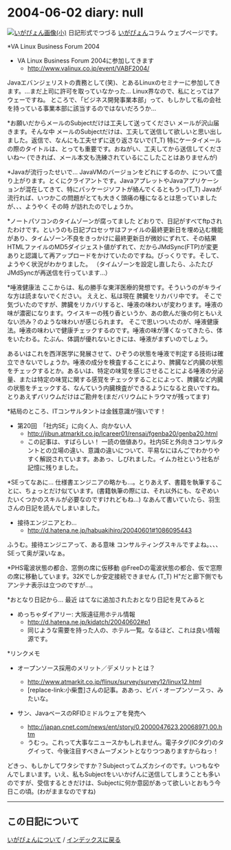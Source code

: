 2004-06-02 diary: null
=====================================================================================================
[![いがぴょん画像(小)](https://igapyon.github.io/diary/images/iga200306s.jpg "いがぴょん")](https://igapyon.github.io/diary/memo/memoigapyon.html) 日記形式でつづる [いがぴょん](https://igapyon.github.io/diary/memo/memoigapyon.html)コラム ウェブページです。

*VA Linux Business Forum 2004

* VA Linux Business Forum 2004に参加してきます
  * http://www.valinux.co.jp/event/VABF2004/

Javaエバンジェリストの責務として(笑)、とあるLinuxのセミナーに参加してきます。…まだ上司に許可を取っていなかった…
Linux界なので、私にとってはアウェーですね。
ところで、「ビジネス開発事業本部」って、もしかして私の会社を持っている事業本部に該当するのではないだろうか…

*お願いだからメールのSubjectだけは工夫して送ってください
メールが沢山届きます。そんな中 メールのSubjectだけは、工夫して送信して欲しいと思い出しました。返信で、なんにも工夫せずに送り返さないで(T_T)
特にケータイメールの際のタイトルは、とっても重要です。おねがい、工夫してから送信してくださいね～
(できれば、メール本文も洗練されているにこしたことはありませんが)

*Javaが流行ったせいで…
JavaVMのバージョンをどれにするのか、について盛り上がります。とくにクライアントです。JavaアプレットやJavaアプリケーションが混在してきて、特にパッケージソフトが絡んでくるともうっ(T_T) Javaが流行れば、いつかこの問題がとても大きく頭痛の種になるとは思っていましたが、、、ようやく その時 が訪れたのでしょうか。

*ノートパソコンのタイムゾーンが腐ってました
どおりで、日記がすべてftpされたわけです。というのも日記プロセッサはファイルの最終更新日を埋め込む機能があり、タイムゾーン不良をきっかけに最終更新日が微妙にずれて、その結果HTMLファイルのMD5ダイジェスト値がずれて、だからJMdSync(FTP)が変更ありと認識して再アップロードをかけていたのですね。びっくりです。そして、ようやく状況がわかりました。
（タイムゾーンを設定し直したら、ふたたびJMdSyncが再送信を行っています…）

*唾液健康法
ここからは、私の勝手な東洋医療的発想です。そういうのがキライな方は読まないでください。
ええと、私は現在 脾臓をリカバリ中です。
そこで気づいたのですが、脾臓をリカバリすると、唾液の味わいが変わります。唾液の味が濃密になります。ウイスキーの残り香というか、あの飲んだ後の何ともいえない渋み？のような味わいが感じられます。
そこで思いついたのが、唾液健康法。唾液の味わいで健康チェックするのです。唾液の味が薄くなってきたら、体をいたわる。たぶん、体調が優れないときには、唾液がまずいのでしょう。

あるいはこれを西洋医学に発展させて、ひぞうの状態を唾液で判定する技術は確立できないでしょうか。唾液の成分を検査することにより、脾臓など内臓の状態をチェックするとか。あるいは、特定の味覚を感じさせることによる唾液の分泌量、または特定の味覚に関する感覚をチェックすることによって、脾臓など内臓の状態をチェックする、なんていう内臓検査ができるようになると良いですね。
とりあえずバリウムだけはご勘弁を(まだバリウムにトラウマが残ってます)

*結局のところ、ITコンサルタントは金銭意識が強いです！

* 第20回　「社内SE」に向く人、向かない人
  * http://jibun.atmarkit.co.jp/lcareer01/rensai/fgenba20/genba20.html
  * この記事は、すばらしい！ 一読の価値あり。社内SEと外向きコンサルタントとの立場の違い、意識の違いについて、平易なにほんごでわかりやすく解説されています。ああっ、しびれました。イムカ社という社名が記憶に残りました。



*SEってなあに…
仕様書エンジニアの略かも…。とりあえず、書籍を執筆することに、ちょっとだけ似ています。(書籍執筆の際には、それ以外にも、なぞめいたいくつかのスキルが必要なのですけれどもね…)
なあんて書いていたら、羽生さんの日記を読んでしまいました。

* 接待エンジニアとわ…
  * http://d.hatena.ne.jp/habuakihiro/20040601#1086095443

ふうむ。接待エンジニアって、ある意味 コンサルティングスキルですよね。、、、SEって奥が深いなぁ。

*PHS電波状態の都合、窓側の席に仮移動
@FreeDの電波状態の都合、仮で窓際の席に移動しています。32Kでしか安定接続できません (T_T) H"だと廊下側でもアンテナ表示は立つのですが…。

*おとなり日記から…
最近 はてなに追加されたおとなり日記を見てみると

* めっちゃダイアリー: 大阪遠征用ホテル情報
  * http://d.hatena.ne.jp/kidatch/20040602#p1
  * 同じような需要を持った人の、ホテル一覧。なるほど、これは良い情報源です。


*リンクメモ

* オープンソース採用のメリット／デメリットとは？ 
  * http://www.atmarkit.co.jp/flinux/survey/survey12/linux12.html
  * [replace-link:小柴豊]さんの記事。ああっ、ビバ・オープンソースっ、みたいな。



* サン、JavaベースのRFIDミドルウェアを発売へ
  * http://japan.cnet.com/news/ent/story/0,2000047623,20068971,00.htm
  * うむっ。これって大事なニュースかもしれません。電子タグ(ICタグ)のタグイって、今後注目すべきムーブメントとなりつつありますからねっ！






どきっ、もしかしてワタシですか？Subjectってムズカシイのです。いつもなやんでしまいます。いえ、私もSubjectをいいかげんに送信してしまうことも多いのですが、受信するときだけは、Subjectに何か意図があって欲しいとおもう今日この頃。(わがままなのですね)


----------------------------------------------------------------------------------------------------

## この日記について
[いがぴょんについて](http://www.igapyon.jp/igapyon/diary/memo/memoigapyon.html) / [インデックスに戻る](https://igapyon.github.io/diary/idxall.html)
